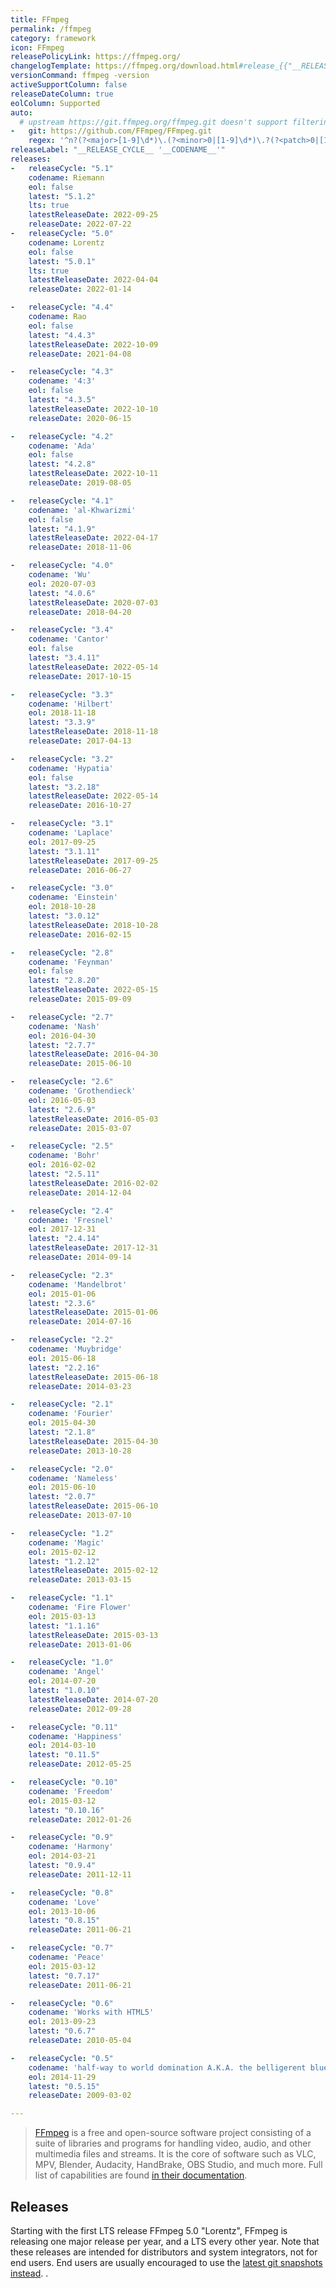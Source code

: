 ```yaml
---
title: FFmpeg
permalink: /ffmpeg
category: framework
icon: FFmpeg
releasePolicyLink: https://ffmpeg.org/
changelogTemplate: https://ffmpeg.org/download.html#release_{{"__RELEASE_CYCLE__"}}
versionCommand: ffmpeg -version
activeSupportColumn: false
releaseDateColumn: true
eolColumn: Supported
auto:
  # upstream https://git.ffmpeg.org/ffmpeg.git doesn't support filtering
-   git: https://github.com/FFmpeg/FFmpeg.git
    regex: '^n?(?<major>[1-9]\d*)\.(?<minor>0|[1-9]\d*)\.?(?<patch>0|[1-9]\d*)?$'
releaseLabel: "__RELEASE_CYCLE__ '__CODENAME__'"
releases:
-   releaseCycle: "5.1"
    codename: Riemann
    eol: false
    latest: "5.1.2"
    lts: true
    latestReleaseDate: 2022-09-25
    releaseDate: 2022-07-22
-   releaseCycle: "5.0"
    codename: Lorentz
    eol: false
    latest: "5.0.1"
    lts: true
    latestReleaseDate: 2022-04-04
    releaseDate: 2022-01-14

-   releaseCycle: "4.4"
    codename: Rao
    eol: false
    latest: "4.4.3"
    latestReleaseDate: 2022-10-09
    releaseDate: 2021-04-08

-   releaseCycle: "4.3"
    codename: '4:3'
    eol: false
    latest: "4.3.5"
    latestReleaseDate: 2022-10-10
    releaseDate: 2020-06-15

-   releaseCycle: "4.2"
    codename: 'Ada'
    eol: false
    latest: "4.2.8"
    latestReleaseDate: 2022-10-11
    releaseDate: 2019-08-05

-   releaseCycle: "4.1"
    codename: 'al-Khwarizmi'
    eol: false
    latest: "4.1.9"
    latestReleaseDate: 2022-04-17
    releaseDate: 2018-11-06

-   releaseCycle: "4.0"
    codename: 'Wu'
    eol: 2020-07-03
    latest: "4.0.6"
    latestReleaseDate: 2020-07-03
    releaseDate: 2018-04-20

-   releaseCycle: "3.4"
    codename: 'Cantor'
    eol: false
    latest: "3.4.11"
    latestReleaseDate: 2022-05-14
    releaseDate: 2017-10-15

-   releaseCycle: "3.3"
    codename: 'Hilbert'
    eol: 2018-11-18
    latest: "3.3.9"
    latestReleaseDate: 2018-11-18
    releaseDate: 2017-04-13

-   releaseCycle: "3.2"
    codename: 'Hypatia'
    eol: false
    latest: "3.2.18"
    latestReleaseDate: 2022-05-14
    releaseDate: 2016-10-27

-   releaseCycle: "3.1"
    codename: 'Laplace'
    eol: 2017-09-25
    latest: "3.1.11"
    latestReleaseDate: 2017-09-25
    releaseDate: 2016-06-27

-   releaseCycle: "3.0"
    codename: 'Einstein'
    eol: 2018-10-28
    latest: "3.0.12"
    latestReleaseDate: 2018-10-28
    releaseDate: 2016-02-15

-   releaseCycle: "2.8"
    codename: 'Feynman'
    eol: false
    latest: "2.8.20"
    latestReleaseDate: 2022-05-15
    releaseDate: 2015-09-09

-   releaseCycle: "2.7"
    codename: 'Nash'
    eol: 2016-04-30
    latest: "2.7.7"
    latestReleaseDate: 2016-04-30
    releaseDate: 2015-06-10

-   releaseCycle: "2.6"
    codename: 'Grothendieck'
    eol: 2016-05-03
    latest: "2.6.9"
    latestReleaseDate: 2016-05-03
    releaseDate: 2015-03-07

-   releaseCycle: "2.5"
    codename: 'Bohr'
    eol: 2016-02-02
    latest: "2.5.11"
    latestReleaseDate: 2016-02-02
    releaseDate: 2014-12-04

-   releaseCycle: "2.4"
    codename: 'Fresnel'
    eol: 2017-12-31
    latest: "2.4.14"
    latestReleaseDate: 2017-12-31
    releaseDate: 2014-09-14

-   releaseCycle: "2.3"
    codename: 'Mandelbrot'
    eol: 2015-01-06
    latest: "2.3.6"
    latestReleaseDate: 2015-01-06
    releaseDate: 2014-07-16

-   releaseCycle: "2.2"
    codename: 'Muybridge'
    eol: 2015-06-18
    latest: "2.2.16"
    latestReleaseDate: 2015-06-18
    releaseDate: 2014-03-23

-   releaseCycle: "2.1"
    codename: 'Fourier'
    eol: 2015-04-30
    latest: "2.1.8"
    latestReleaseDate: 2015-04-30
    releaseDate: 2013-10-28

-   releaseCycle: "2.0"
    codename: 'Nameless'
    eol: 2015-06-10
    latest: "2.0.7"
    latestReleaseDate: 2015-06-10
    releaseDate: 2013-07-10

-   releaseCycle: "1.2"
    codename: 'Magic'
    eol: 2015-02-12
    latest: "1.2.12"
    latestReleaseDate: 2015-02-12
    releaseDate: 2013-03-15

-   releaseCycle: "1.1"
    codename: 'Fire Flower'
    eol: 2015-03-13
    latest: "1.1.16"
    latestReleaseDate: 2015-03-13
    releaseDate: 2013-01-06

-   releaseCycle: "1.0"
    codename: 'Angel'
    eol: 2014-07-20
    latest: "1.0.10"
    latestReleaseDate: 2014-07-20
    releaseDate: 2012-09-28

-   releaseCycle: "0.11"
    codename: 'Happiness'
    eol: 2014-03-10
    latest: "0.11.5"
    releaseDate: 2012-05-25

-   releaseCycle: "0.10"
    codename: 'Freedom'
    eol: 2015-03-12
    latest: "0.10.16"
    releaseDate: 2012-01-26

-   releaseCycle: "0.9"
    codename: 'Harmony'
    eol: 2014-03-21
    latest: "0.9.4"
    releaseDate: 2011-12-11

-   releaseCycle: "0.8"
    codename: 'Love'
    eol: 2013-10-06
    latest: "0.8.15"
    releaseDate: 2011-06-21

-   releaseCycle: "0.7"
    codename: 'Peace'
    eol: 2015-03-12
    latest: "0.7.17"
    releaseDate: 2011-06-21

-   releaseCycle: "0.6"
    codename: 'Works with HTML5'
    eol: 2013-09-23
    latest: "0.6.7"
    releaseDate: 2010-05-04

-   releaseCycle: "0.5"
    codename: 'half-way to world domination A.K.A. the belligerent blue bike shed'
    eol: 2014-11-29
    latest: "0.5.15"
    releaseDate: 2009-03-02

---
```


> [FFmpeg](https://ffmpeg.org/) is a free and open-source software project consisting of a suite of libraries and programs for handling video, audio, and other multimedia files and streams. It is the core of software such as VLC, MPV, Blender, Audacity, HandBrake, OBS Studio, and much more. Full list of capabilities are found [in their documentation](https://ffmpeg.org/ffmpeg.html).


## Releases

Starting with the first LTS release FFmpeg 5.0 "Lorentz", FFmpeg is releasing one major release per year, and a LTS every other year.  Note that these releases are intended for distributors and system integrators, not for end users. End users are usually encouraged to use the [latest git snapshots instead](https://ffmpeg.org/download.html).
.
